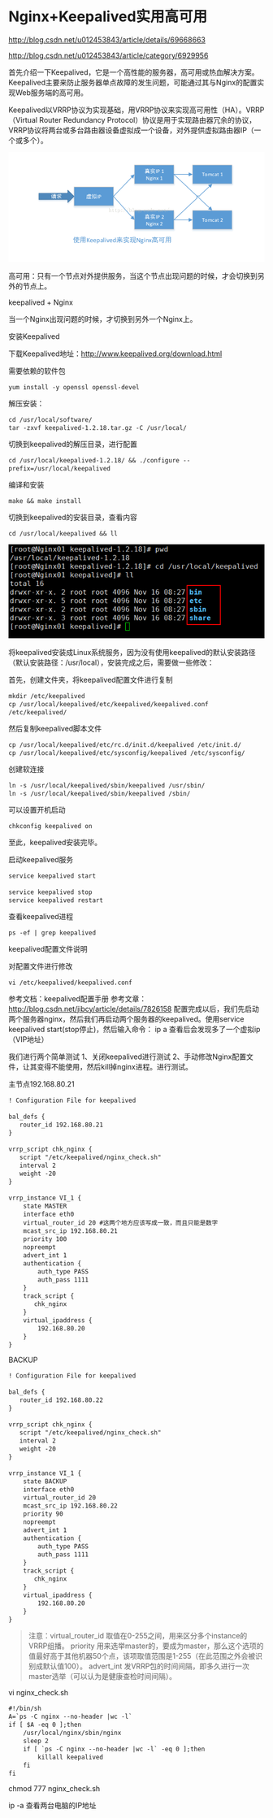 

# Nginx+Keepalived实用高可用 #

http://blog.csdn.net/u012453843/article/details/69668663

http://blog.csdn.net/u012453843/article/category/6929956

首先介绍一下Keepalived，它是一个高性能的服务器，高可用或热血解决方案。Keepalived主要来防止服务器单点故障的发生问题，可能通过其与Nginx的配置实现Web服务端的高可用。

Keepalived以VRRP协议为实现基础，用VRRP协议来实现高可用性（HA）。VRRP（Virtual Router Redundancy Protocol）协议是用于实现路由器冗余的协议，VRRP协议将两台或多台路由器设备虚拟成一个设备，对外提供虚拟路由器IP（一个或多个）。

![](images/keepalived_nginx_ha.png)

高可用：只有一个节点对外提供服务，当这个节点出现问题的时候，才会切换到另外的节点上。

keepalived + Nginx

当一个Nginx出现问题的时候，才切换到另外一个Nginx上。

安装Keepalived

下载Keepalived地址：http://www.keepalived.org/download.html


需要依赖的软件包

	yum install -y openssl openssl-devel

解压安装： 

	cd /usr/local/software/
	tar -zxvf keepalived-1.2.18.tar.gz -C /usr/local/

切换到keepalived的解压目录，进行配置

	cd /usr/local/keepalived-1.2.18/ && ./configure --prefix=/usr/local/keepalived

编译和安装

	make && make install

切换到keepalived的安装目录，查看内容

	cd /usr/local/keepalived && ll

![](images/keepalived_installation_directory.png)

将keepalived安装成Linux系统服务，因为没有使用keepalived的默认安装路径（默认安装路径：/usr/local），安装完成之后，需要做一些修改：

首先，创建文件夹，将keepalived配置文件进行复制

	mkdir /etc/keepalived
	cp /usr/local/keepalived/etc/keepalived/keepalived.conf /etc/keepalived/

然后复制keepalived脚本文件

	cp /usr/local/keepalived/etc/rc.d/init.d/keepalived /etc/init.d/
	cp /usr/local/keepalived/etc/sysconfig/keepalived /etc/sysconfig/

创建软连接

	ln -s /usr/local/keepalived/sbin/keepalived /usr/sbin/
	ln -s /usr/local/keepalived/sbin/keepalived /sbin/

可以设置开机启动

	chkconfig keepalived on

至此，keepalived安装完毕。

启动keepalived服务

	service keepalived start

	service keepalived stop
	service keepalived restart


查看keepalived进程

	ps -ef | grep keepalived

keepalived配置文件说明

对配置文件进行修改

	vi /etc/keepalived/keepalived.conf

参考文档：keepalived配置手册
参考文章：http://blog.csdn.net/jibcy/article/details/7826158
配置完成以后，我们先启动两个服务器nginx，然后我们再启动两个服务器的keepalived。使用service keepalived start(stop停止)，然后输入命令： ip a 查看后会发现多了一个虚拟ip（VIP地址）

我们进行两个简单测试
1、关闭keepalived进行测试
2、手动修改Nginx配置文件，让其变得不能使用，然后kill掉nginx进程。进行测试。

主节点192.168.80.21

	! Configuration File for keepalived
	
	bal_defs {
	   router_id 192.168.80.21
	}
	
	vrrp_script chk_nginx {
	   script "/etc/keepalived/nginx_check.sh"
	   interval 2
	   weight -20
	}
	
	vrrp_instance VI_1 {
	    state MASTER
	    interface eth0
	    virtual_router_id 20 #这两个地方应该写成一致，而且只能是数字
	    mcast_src_ip 192.168.80.21
	    priority 100
	    nopreempt
	    advert_int 1
	    authentication {
	        auth_type PASS
	        auth_pass 1111
	    }
	    track_script {
	       chk_nginx
	    }
	    virtual_ipaddress {
	        192.168.80.20
	    }
	}

BACKUP

	! Configuration File for keepalived
	
	bal_defs {  
	   router_id 192.168.80.22  
	}  
	  
	vrrp_script chk_nginx {  
	   script "/etc/keepalived/nginx_check.sh"  
	   interval 2  
	   weight -20  
	}  
	  
	vrrp_instance VI_1 {  
	    state BACKUP  
	    interface eth0  
	    virtual_router_id 20 
	    mcast_src_ip 192.168.80.22  
	    priority 90  
	    nopreempt  
	    advert_int 1  
	    authentication {  
	        auth_type PASS  
	        auth_pass 1111  
	    }  
	    track_script {  
	       chk_nginx  
	    }  
	    virtual_ipaddress {  
	        192.168.80.20  
	    }  
	}  

>注意：virtual_router_id 取值在0-255之间，用来区分多个instance的VRRP组播。
>priority 用来选举master的，要成为master，那么这个选项的值最好高于其他机器50个点，该项取值范围是1-255（在此范围之外会被识别成默认值100）。
>advert_int 发VRRP包的时间间隔，即多久进行一次master选举（可以认为是健康查检时间间隔）。

vi nginx_check.sh

	#!/bin/sh
	A=`ps -C nginx --no-header |wc -l`
	if [ $A -eq 0 ];then
	    /usr/local/nginx/sbin/nginx
	    sleep 2
	    if [ `ps -C nginx --no-header |wc -l` -eq 0 ];then
	        killall keepalived
	    fi
	fi

chmod 777 nginx_check.sh


ip -a 查看两台电脑的IP地址


